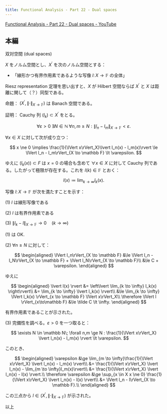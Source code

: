 ```yaml
---
title: Functional Analysis - Part 22 - Dual spaces
---
```


[Functional Analysis - Part 22 - Dual spaces - YouTube](https://www.youtube.com/watch?v=VZ72TbNrkxE&list=PLBh2i93oe2qsGKDOsuVVw-OCAfprrnGfr&index=22)

## 本編

双対空間 (dual spaces)

$X$ をノルム空間とし、$X^\prime$ を次のノルム空間とする：

* 「線形かつ有界作用素であるような写像 $l \colon X \longrightarrow \mathbb F$ の全体」

Riesz representation 定理を思い出すと、$X$ が Hilbert 空間ならば
$X^\prime$ と $X$ は距離に関して（？）同型である。

命題：
${(X^\prime, \lVert \cdot\rVert_{X \to \mathbb F})}$ は Banach 空間である。

証明：
Cauchy 列 $(l_k) \subset X^\prime$ をとる。

$$
\forall \varepsilon \gt 0\;
\exists N \in \mathbb N\;
\forall n,m \ge N
:
\lVert l_n - l_m\rVert_{X \to \mathbb F} \lt \varepsilon.
$$

$\forall x \in X$ に対して次が成り立つ：

$$
x \ne 0 \implies
\frac{1}{\lVert x\rVert_X}\lvert l_n(x) - l_m(x)\rvert
\le \lVert l_n - l_m\rVert_{X \to \mathbb F} \lt \varepsilon.
$$

ゆえに ${(l_k(x)) \subset F}$ は $x = 0$ の場合も含めて $\forall x \in X$ に対して
Cauchy 列である。したがって極限が存在する。これを $l(k) \in \mathbb F$ とおく：

$$
l(x) \coloneqq \lim_{k \to \infty}l_k(x).
$$

写像 ${l\colon X \longrightarrow \mathbb F}$ が次を満たすことを示す：

$\text{(1)}$ $l$ は線形写像である

$\text{(2)}$ $l$ は有界作用素である

$\text{(3)}$ $\lVert l_k - l\rVert_{X \to \mathbb F} \to 0\quad(k \to \infty)$

$\text{(1)}$ は OK.

$\text{(2)}$ ${\forall n \ge N}$ に対して：

$$
\begin{aligned}
\lVert l_n\rVert_{X \to \mathbb F}
&\le \lVert l_n - l_N\rVert_{X \to \mathbb F} + \lVert l_N\rVert_{X \to \mathbb F}\\
&\le C + \varepsilon.
\end{aligned}
$$

ゆえに

$$
\begin{aligned}
\lvert l(x) \rvert
&= \left\lvert \lim_{k \to \infty} l_k(x) \right\rvert\\
&= \lim_{k \to \infty} \lvert l_k(x) \rvert\\
&\le \lim_{k \to \infty} \lVert l_k(x) \rVert_{x \to \mathbb F} \lVert x\rVert_X\\
\therefore \lVert l \rVert_{x\to\mathbb F}
&\le \tilde C \lt \infty.
\end{aligned}
$$

有界作用素であることが示された。

$\text{(3)}$ 完備性を調べる。$\varepsilon \gt 0$ を一つ取ると：

$$
\exists N \in \mathbb N\;
\forall n,m \ge N
:
\frac{1}{\lVert x\rVert_X} \lvert l_n(x) - l_m(x) \rvert \lt \varepsilon.
$$

このとき、

$$
\begin{aligned}
\varepsilon
&\ge \lim_{m \to \infty}\frac{1}{\lVert x\rVert_X} \lvert l_n(x) - l_m(x) \rvert\\
&= \frac{1}{\lVert x\rVert_X} \lvert l_n(x) - \lim_{m \to \infty}l_m(x)\rvert\\
&= \frac{1}{\lVert x\rVert_X} \lvert l_n(x) - l(x) \rvert.\\
\therefore
\varepsilon &\ge \sup_{x \in X x \ne 0} \frac{1}{\lVert x\rVert_X} \lvert l_n(x) - l(x) \rvert\\
&= \lVert l_n - l\rVert_{X \to \mathbb F}.\\
\end{aligned}
$$

この三点から ${l \in (X^\prime, \lVert \cdot\rVert_{X \to \mathbb F})}$ が示された。

以上
